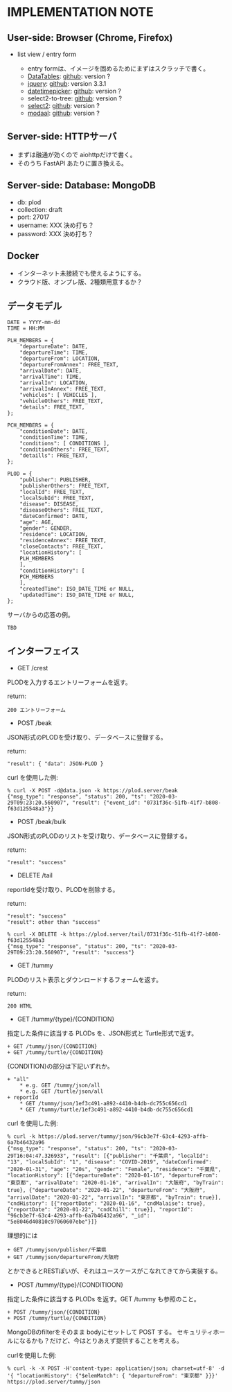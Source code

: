 IMPLEMENTATION NOTE
===================

## User-side: Browser (Chrome, Firefox)

- list view / entry form

    + entry formは、イメージを固めるためにまずはスクラッチで書く。
    + [DataTables](https://datatables.net/): [github](https://github.com/DataTables/DataTables): version ?
    + [jquery](https://jquery.com/): [github](https://github.com/jquery/jquery): version 3.3.1
    + [datetimepicker](https://xdsoft.net/jqplugins/datetimepicker/): [github](https://github.com/xdan/datetimepicker): version ?
    + select2-to-tree: [github](https://github.com/clivezhg/select2-to-tree): version ?
    + [select2](https://select2.org/): [github](https://github.com/select2/select2): version ?
    + [modaal](http://humaan.com/modaal/): [github](https://github.com/humaan/Modaal): version ?

## Server-side: HTTPサーバ

- まずは融通が効くので aiohttpだけで書く。
- そのうち FastAPI あたりに置き換える。

## Server-side: Database: MongoDB

- db: plod
- collection: draft
- port: 27017
- username: XXX 決め打ち？
- password: XXX 決め打ち？

## Docker

- インターネット未接続でも使えるようにする。
- クラウド版、オンプレ版、2種類用意するか？

## データモデル

```
DATE = YYYY-mm-dd
TIME = HH:MM

PLH_MEMBERS = {
    "departureDate": DATE,
    "departureTime": TIME,
    "departureFrom": LOCATION,
    "departureFromAnnex": FREE_TEXT,
    "arrivalDate": DATE,
    "arrivalTime": TIME,
    "arrivalIn": LOCATION,
    "arrivalInAnnex": FREE_TEXT,
    "vehicles": [ VEHICLES ],
    "vehicleOthers": FREE_TEXT,
    "details": FREE_TEXT,
};

PCH_MEMBERS = {
    "conditionDate": DATE,
    "conditionTime": TIME,
    "conditions": [ CONDITIONS ],
    "conditionOthers": FREE_TEXT,
    "detaills": FREE_TEXT,
};

PLOD = {
    "publisher": PUBLISHER,
    "publisherOthers": FREE_TEXT,
    "localId": FREE_TEXT,
    "localSubId": FREE_TEXT,
    "disease": DISEASE,
    "diseaseOthers": FREE_TEXT,
    "dateConfirmed": DATE,
    "age": AGE,
    "gender": GENDER,
    "residence": LOCATION,
    "residenceAnnex": FREE_TEXT,
    "closeContacts": FREE_TEXT,
    "locationHistory": [
	PLH_MEMBERS
    ],
    "conditionHistory": [
	PCH_MEMBERS
    ],
    "createdTime": ISO_DATE_TIME or NULL,
    "updatedTime": ISO_DATE_TIME or NULL,
};
```

サーバからの応答の例。

```
TBD
```

## インターフェイス

- GET /crest

PLODを入力するエントリーフォームを返す。

return:

    200 エントリーフォーム

- POST /beak

JSON形式のPLODを受け取り、データベースに登録する。

return:

    "result": { "data": JSON-PLOD }

curl を使用した例:

```
% curl -X POST -d@data.json -k https://plod.server/beak
{"msg_type": "response", "status": 200, "ts": "2020-03-29T09:23:20.560907", "result": {"event_id": "0731f36c-51fb-41f7-b808-f63d125548a3"}}
```

- POST /beak/bulk

JSON形式のPLODのリストを受け取り、データベースに登録する。

return:

    "result": "success"

- DELETE /tail

reportIdを受け取り、PLODを削除する。

return:

    "result": "success"
    "result": other than "success"

```
% curl -X DELETE -k https://plod.server/tail/0731f36c-51fb-41f7-b808-f63d125548a3
{"msg_type": "response", "status": 200, "ts": "2020-03-29T09:23:20.560907", "result": "success"}
```

- GET /tummy

PLODのリスト表示とダウンロードするフォームを返す。

return:

    200 HTML

- GET /tummy/{type}/{CONDITION}

指定した条件に該当する PLODs を、JSON形式と Turtle形式で返す。

    + GET /tummy/json/{CONDITION}
    + GET /tummy/turtle/{CONDITION}

{CONDITION}の部分は下記いずれか。

    + "all"
        * e.g. GET /tummy/json/all
        * e.g. GET /turtle/json/all
    + reportId
        * GET /tummy/json/1ef3c491-a892-4410-b4db-dc755c656cd1
        * GET /tummy/turtle/1ef3c491-a892-4410-b4db-dc755c656cd1

curl を使用した例:

```
% curl -k https://plod.server/tummy/json/96cb3e7f-63c4-4293-affb-6a7b46432a96
{"msg_type": "response", "status": 200, "ts": "2020-03-29T16:04:47.326933", "result": [{"publisher": "千葉県", "localId": "13", "localSubId": "1", "disease": "COVID-2019", "dateConfirmed": "2020-01-31", "age": "20s", "gender": "Female", "residence": "千葉県", "locationHistory": [{"departureDate": "2020-01-16", "departureFrom": "東京都", "arrivalDate": "2020-01-16", "arrivalIn": "大阪府", "byTrain": true}, {"departureDate": "2020-01-22", "departureFrom": "大阪府", "arrivalDate": "2020-01-22", "arrivalIn": "東京都", "byTrain": true}], "cndHistory": [{"reportDate": "2020-01-16", "cndMalaise": true}, {"reportDate": "2020-01-22", "cndChill": true}], "reportId": "96cb3e7f-63c4-4293-affb-6a7b46432a96", "_id": "5e8046d40810c97060607ebe"}]}
```

理想的には

    + GET /tummyjson/publisher/千葉県
    + GET /tummyjson/departureFrom/大阪府

とかできるとRESTぽいが、それはユースケースがこなれてきてから実装する。

- POST /tummy/{type}/{CONDITIOON}

指定した条件に該当する PLODs を返す。GET /tummy も参照のこと。

    + POST /tummy/json/{CONDITION}
    + POST /tummy/turtle/{CONDITION}

MongoDBのfilterをそのまま bodyにセットして POST する。
セキュリティホールになるかも？だけど、今はとりあえず提供することを考える。

curlを使用した例:

```
% curl -k -X POST -H'content-type: application/json; charset=utf-8' -d '{ "locationHistory": {"$elemMatch": { "departureFrom": "東京都" }}}' https://plod.server/tummy/json
```

